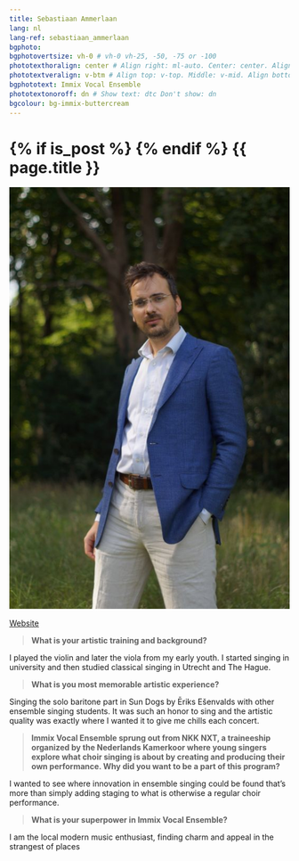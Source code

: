 ```yaml
---
title: Sebastiaan Ammerlaan
lang: nl
lang-ref: sebastiaan_ammerlaan
bgphoto: 
bgphotovertsize: vh-0 # vh-0 vh-25, -50, -75 or -100
phototexthoralign: center # Align right: ml-auto. Center: center. Align left: mr-auto 
phototextveralign: v-btm # Align top: v-top. Middle: v-mid. Align bottom: b-btm 
bgphototext: Immix Vocal Ensemble
phototextonoroff: dn # Show text: dtc Don't show: dn
bgcolour: bg-immix-buttercream
---
```


<h1>
{% if is_post %}
{% endif %}
{{ page.title }}
</h1>

<img src="/images/bio_images/sebastiaan.jpg" alt="Sebastiaan Ammerlaan" class="fr w-25 ml-auto br-100">

[Website](https://www.bammerlaan.nl)

> **What is your artistic training and background?**

I played the violin and later the viola from my early youth. I started singing in university and then studied classical singing in Utrecht and The Hague.

> **What is you most memorable artistic experience?**

Singing the solo baritone part in Sun Dogs by Ēriks Ešenvalds with other ensemble singing students. It was such an honor to sing and the artistic quality was exactly where I wanted it to give me chills each concert.

> **Immix Vocal Ensemble sprung out from NKK NXT, a traineeship organized by the Nederlands Kamerkoor where young singers explore what choir singing is about by creating and producing their own performance. Why did you want to be a part of this program?**

I wanted to see where innovation in ensemble singing could be found that’s more than simply adding staging to what is otherwise a regular choir performance.

> **What is your superpower in Immix Vocal Ensemble?**

I am the local modern music enthusiast, finding charm and appeal in the strangest of places